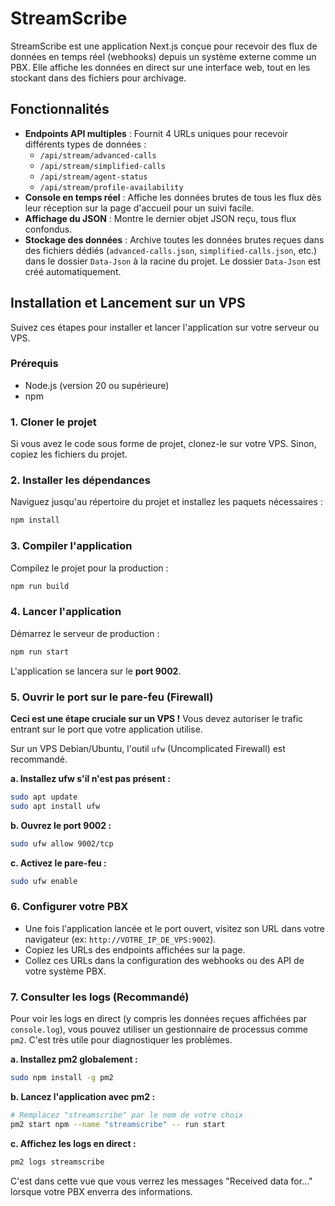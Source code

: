# StreamScribe

StreamScribe est une application Next.js conçue pour recevoir des flux de données en temps réel (webhooks) depuis un système externe comme un PBX. Elle affiche les données en direct sur une interface web, tout en les stockant dans des fichiers pour archivage.

## Fonctionnalités

- **Endpoints API multiples** : Fournit 4 URLs uniques pour recevoir différents types de données :
  - `/api/stream/advanced-calls`
  - `/api/stream/simplified-calls`
  - `/api/stream/agent-status`
  - `/api/stream/profile-availability`
- **Console en temps réel** : Affiche les données brutes de tous les flux dès leur réception sur la page d'accueil pour un suivi facile.
- **Affichage du JSON** : Montre le dernier objet JSON reçu, tous flux confondus.
- **Stockage des données** : Archive toutes les données brutes reçues dans des fichiers dédiés (`advanced-calls.json`, `simplified-calls.json`, etc.) dans le dossier `Data-Json` à la racine du projet. Le dossier `Data-Json` est créé automatiquement.

## Installation et Lancement sur un VPS

Suivez ces étapes pour installer et lancer l'application sur votre serveur ou VPS.

### Prérequis

- Node.js (version 20 ou supérieure)
- npm

### 1. Cloner le projet

Si vous avez le code sous forme de projet, clonez-le sur votre VPS. Sinon, copiez les fichiers du projet.

### 2. Installer les dépendances

Naviguez jusqu'au répertoire du projet et installez les paquets nécessaires :

```bash
npm install
```

### 3. Compiler l'application

Compilez le projet pour la production :

```bash
npm run build
```

### 4. Lancer l'application

Démarrez le serveur de production :

```bash
npm run start
```
L'application se lancera sur le **port 9002**.

### 5. Ouvrir le port sur le pare-feu (Firewall)

**Ceci est une étape cruciale sur un VPS !** Vous devez autoriser le trafic entrant sur le port que votre application utilise.

Sur un VPS Debian/Ubuntu, l'outil `ufw` (Uncomplicated Firewall) est recommandé.

**a. Installez ufw s'il n'est pas présent :**
```bash
sudo apt update
sudo apt install ufw
```

**b. Ouvrez le port 9002 :**
```bash
sudo ufw allow 9002/tcp
```

**c. Activez le pare-feu :**
```bash
sudo ufw enable
```

### 6. Configurer votre PBX

- Une fois l'application lancée et le port ouvert, visitez son URL dans votre navigateur (ex: `http://VOTRE_IP_DE_VPS:9002`).
- Copiez les URLs des endpoints affichées sur la page.
- Collez ces URLs dans la configuration des webhooks ou des API de votre système PBX.

### 7. Consulter les logs (Recommandé)

Pour voir les logs en direct (y compris les données reçues affichées par `console.log`), vous pouvez utiliser un gestionnaire de processus comme `pm2`. C'est très utile pour diagnostiquer les problèmes.

**a. Installez pm2 globalement :**
```bash
sudo npm install -g pm2
```

**b. Lancez l'application avec pm2 :**
```bash
# Remplacez "streamscribe" par le nom de votre choix
pm2 start npm --name "streamscribe" -- run start
```

**c. Affichez les logs en direct :**
```bash
pm2 logs streamscribe
```
C'est dans cette vue que vous verrez les messages "Received data for..." lorsque votre PBX enverra des informations.
